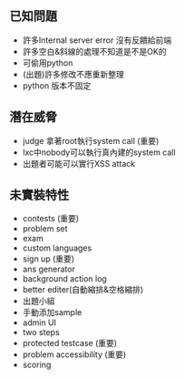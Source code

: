 ## 已知問題
+ 許多Internal server error 沒有反饋給前端
+ 許多空白&斜線的處理不知道是不是OK的
+ 可偷用python
+ (出題)許多修改不應重新整理
+ python 版本不固定

## 潛在威脅
+ judge 拿著root執行system call (重要)
+ lxc中nobody可以執行真內建的system call
+ 出題者可能可以實行XSS attack

## 未實裝特性
+ contests (重要)
+ problem set
+ exam
+ custom languages
+ sign up (重要)
+ ans generator
+ background action log
+ better editer(自動縮排&空格縮排)
+ 出題小組
+ 手動添加sample
+ admin UI
+ two steps
+ protected testcase (重要)
+ problem accessibility (重要)
+ scoring